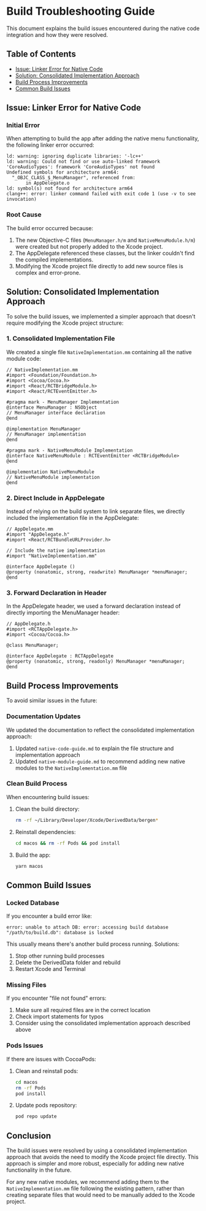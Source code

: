 # Build Troubleshooting Guide

This document explains the build issues encountered during the native code integration and how they were resolved.

## Table of Contents

- [Issue: Linker Error for Native Code](#issue-linker-error-for-native-code)
- [Solution: Consolidated Implementation Approach](#solution-consolidated-implementation-approach)
- [Build Process Improvements](#build-process-improvements)
- [Common Build Issues](#common-build-issues)

## Issue: Linker Error for Native Code

### Initial Error

When attempting to build the app after adding the native menu functionality, the following linker error occurred:

```
ld: warning: ignoring duplicate libraries: '-lc++'
ld: warning: Could not find or use auto-linked framework 'CoreAudioTypes': framework 'CoreAudioTypes' not found
Undefined symbols for architecture arm64:
  "_OBJC_CLASS_$_MenuManager", referenced from:
       in AppDelegate.o
ld: symbol(s) not found for architecture arm64
clang++: error: linker command failed with exit code 1 (use -v to see invocation)
```

### Root Cause

The build error occurred because:

1. The new Objective-C files (`MenuManager.h/m` and `NativeMenuModule.h/m`) were created but not properly added to the Xcode project.
2. The AppDelegate referenced these classes, but the linker couldn't find the compiled implementations.
3. Modifying the Xcode project file directly to add new source files is complex and error-prone.

## Solution: Consolidated Implementation Approach

To solve the build issues, we implemented a simpler approach that doesn't require modifying the Xcode project structure:

### 1. Consolidated Implementation File

We created a single file `NativeImplementation.mm` containing all the native module code:

```objc
// NativeImplementation.mm
#import <Foundation/Foundation.h>
#import <Cocoa/Cocoa.h>
#import <React/RCTBridgeModule.h>
#import <React/RCTEventEmitter.h>

#pragma mark - MenuManager Implementation
@interface MenuManager : NSObject
// MenuManager interface declaration
@end

@implementation MenuManager
// MenuManager implementation
@end

#pragma mark - NativeMenuModule Implementation
@interface NativeMenuModule : RCTEventEmitter <RCTBridgeModule>
@end

@implementation NativeMenuModule
// NativeMenuModule implementation
@end
```

### 2. Direct Include in AppDelegate

Instead of relying on the build system to link separate files, we directly included the implementation file in the AppDelegate:

```objc
// AppDelegate.mm
#import "AppDelegate.h"
#import <React/RCTBundleURLProvider.h>

// Include the native implementation
#import "NativeImplementation.mm"

@interface AppDelegate ()
@property (nonatomic, strong, readwrite) MenuManager *menuManager;
@end
```

### 3. Forward Declaration in Header

In the AppDelegate header, we used a forward declaration instead of directly importing the MenuManager header:

```objc
// AppDelegate.h
#import <RCTAppDelegate.h>
#import <Cocoa/Cocoa.h>

@class MenuManager;

@interface AppDelegate : RCTAppDelegate
@property (nonatomic, strong, readonly) MenuManager *menuManager;
@end
```

## Build Process Improvements

To avoid similar issues in the future:

### Documentation Updates

We updated the documentation to reflect the consolidated implementation approach:

1. Updated `native-code-guide.md` to explain the file structure and implementation approach
2. Updated `native-module-guide.md` to recommend adding new native modules to the `NativeImplementation.mm` file

### Clean Build Process

When encountering build issues:

1. Clean the build directory:
   ```bash
   rm -rf ~/Library/Developer/Xcode/DerivedData/bergen*
   ```
   
2. Reinstall dependencies:
   ```bash
   cd macos && rm -rf Pods && pod install
   ```

3. Build the app:
   ```bash
   yarn macos
   ```

## Common Build Issues

### Locked Database

If you encounter a build error like:

```
error: unable to attach DB: error: accessing build database "/path/to/build.db": database is locked
```

This usually means there's another build process running. Solutions:

1. Stop other running build processes
2. Delete the DerivedData folder and rebuild
3. Restart Xcode and Terminal

### Missing Files

If you encounter "file not found" errors:

1. Make sure all required files are in the correct location
2. Check import statements for typos
3. Consider using the consolidated implementation approach described above

### Pods Issues

If there are issues with CocoaPods:

1. Clean and reinstall pods:
   ```bash
   cd macos
   rm -rf Pods
   pod install
   ```

2. Update pods repository:
   ```bash
   pod repo update
   ```

## Conclusion

The build issues were resolved by using a consolidated implementation approach that avoids the need to modify the Xcode project file directly. This approach is simpler and more robust, especially for adding new native functionality in the future.

For any new native modules, we recommend adding them to the `NativeImplementation.mm` file following the existing pattern, rather than creating separate files that would need to be manually added to the Xcode project.